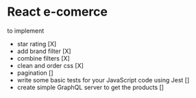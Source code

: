 # React e-comerce

to implement

* star rating [X]
* add brand filter [X]
* combine filters [X]
* clean and order css [X]
* pagination []
* write some basic tests for your JavaScript code using Jest  []
* create simple GraphQL server to get the products []